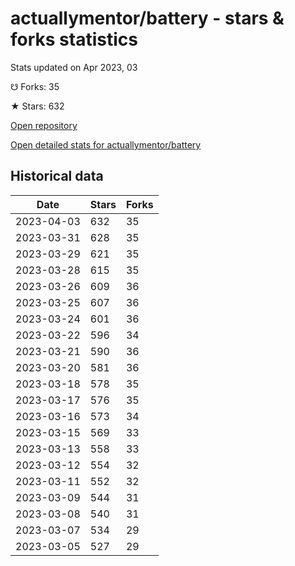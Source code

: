 # actuallymentor/battery - stars & forks statistics

Stats updated on Apr 2023, 03

☋ Forks: 35

★ Stars: 632

[Open repository](https://github.com/actuallymentor/battery)

[Open detailed stats for actuallymentor/battery](https://reviewgithub.com/rep/actuallymentor/battery)

## Historical data
| Date | Stars | Forks |
|------|-------|-------|
| 2023-04-03 | 632 | 35 | 
| 2023-03-31 | 628 | 35 | 
| 2023-03-29 | 621 | 35 | 
| 2023-03-28 | 615 | 35 | 
| 2023-03-26 | 609 | 36 | 
| 2023-03-25 | 607 | 36 | 
| 2023-03-24 | 601 | 36 | 
| 2023-03-22 | 596 | 34 | 
| 2023-03-21 | 590 | 36 | 
| 2023-03-20 | 581 | 36 | 
| 2023-03-18 | 578 | 35 | 
| 2023-03-17 | 576 | 35 | 
| 2023-03-16 | 573 | 34 | 
| 2023-03-15 | 569 | 33 | 
| 2023-03-13 | 558 | 33 | 
| 2023-03-12 | 554 | 32 | 
| 2023-03-11 | 552 | 32 | 
| 2023-03-09 | 544 | 31 | 
| 2023-03-08 | 540 | 31 | 
| 2023-03-07 | 534 | 29 | 
| 2023-03-05 | 527 | 29 | 

